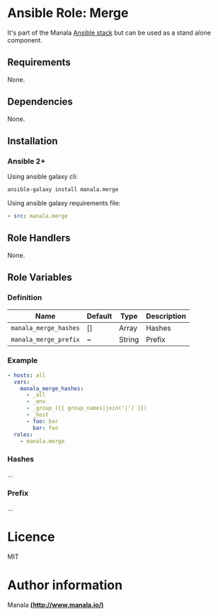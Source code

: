 # Ansible Role: Merge

It's part of the Manala <a href="http://www.manala.io" target="_blank">Ansible stack</a> but can be used as a stand alone component.

## Requirements

None.

## Dependencies

None.

## Installation

### Ansible 2+

Using ansible galaxy cli:

```bash
ansible-galaxy install manala.merge
```

Using ansible galaxy requirements file:

```yaml
- src: manala.merge
```

## Role Handlers

None.

## Role Variables

### Definition

| Name                  | Default | Type  | Description |
| --------------------- | ------- | ----- | ----------- |
| `manala_merge_hashes` | []      | Array | Hashes      |
| `manala_merge_prefix` | ~       | String| Prefix      |

### Example

```yaml
- hosts: all
  vars:
    manala_merge_hashes:
      - _all
      - _env
      - _group_({{ group_names|join('|') }})
      - _host
      - foo: bar
        bar: foo
  roles:
    - manala.merge
```

### Hashes

...

### Prefix

...

# Licence

MIT

# Author information

Manala [**(http://www.manala.io/)**](http://www.manala.io)
